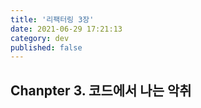 ```yaml
---
title: '리팩터링 3장'
date: 2021-06-29 17:21:13
category: dev
published: false
---
```


## Chanpter 3. 코드에서 나는 악취
